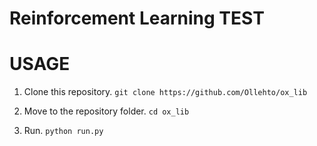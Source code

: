 # Reinforcement Learning TEST

# USAGE

1. Clone this repository. `git clone https://github.com/Ollehto/ox_lib`

1. Move to the repository folder. `cd ox_lib`

1. Run. `python run.py`